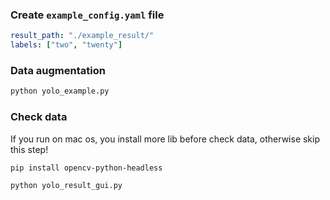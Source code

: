 ### Create `example_config.yaml` file
```yaml
result_path: "./example_result/"
labels: ["two", "twenty"]
```


### Data augmentation
```bash
python yolo_example.py
```

### Check data
If you run on mac os, you install more lib before check data, otherwise skip this step!
```bash
pip install opencv-python-headless
```
```bash
python yolo_result_gui.py
```
